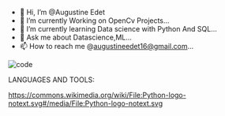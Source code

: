 - 👋 Hi, I’m @Augustine Edet
- 👀 I’m currently Working on OpenCv Projects...
- 🌱 I’m currently learning Data science with Python And SQL...
- 💬 Ask me about Datascience,ML...
- 📫 How to reach me @augustineedet16@gmail.com...


![code](https://user-images.githubusercontent.com/114701019/196529216-e99b8f38-e9db-42b9-ad9d-ecbb7f4731a8.gif)

LANGUAGES AND TOOLS:

https://commons.wikimedia.org/wiki/File:Python-logo-notext.svg#/media/File:Python-logo-notext.svg
